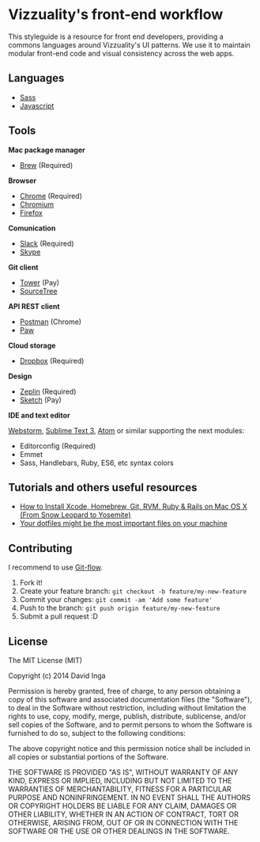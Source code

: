 # Vizzuality's front-end workflow

This styleguide is a resource for front end developers, providing a commons languages around Vizzuality's UI patterns. We use it to maintain modular front-end code and visual consistency across the web apps.

## Languages

* [Sass](styles/)
* [Javascript](javascript/)

## Tools

**Mac package manager**

* [Brew](http://brew.sh/) (Required)

**Browser**

* [Chrome](https://www.google.com/chrome/) (Required)
* [Chromium](https://download-chromium.appspot.com/)
* [Firefox](https://www.mozilla.org/en-US/firefox/new/)

**Comunication**

* [Slack](https://slack.com/) (Required)
* [Skype](http://www.skype.com/en/)

**Git client**

* [Tower](http://www.git-tower.com/) (Pay)
* [SourceTree](https://www.sourcetreeapp.com/)

**API REST client**

* [Postman](https://www.getpostman.com/) (Chrome)
* [Paw](https://luckymarmot.com/paw)

**Cloud storage**

* [Dropbox](https://www.dropbox.com/en/) (Required)

**Design**

* [Zeplin](https://zeplin.io/) (Required)
* [Sketch](http://bohemiancoding.com/sketch/) (Pay)

**IDE and text editor**

[Webstorm](https://www.jetbrains.com/webstorm/), [Sublime Text 3](http://www.sublimetext.com/3), [Atom](https://atom.io/) or similar supporting the next modules:

* Editorconfig (Required)
* Emmet
* Sass, Handlebars, Ruby, ES6, etc syntax colors

## Tutorials and others useful resources

* [How to Install Xcode, Homebrew, Git, RVM, Ruby & Rails on Mac OS X (From Snow Leopard to Yosemite)](http://www.moncefbelyamani.com/how-to-install-xcode-homebrew-git-rvm-ruby-on-mac/)
* [Your dotfiles might be the most important files on your machine](https://dotfiles.github.io/)

## Contributing

I recommend to use [Git-flow](https://github.com/nvie/gitflow).

1. Fork it!
2. Create your feature branch: `git checkout -b feature/my-new-feature`
3. Commit your changes: `git commit -am 'Add some feature'`
4. Push to the branch: `git push origin feature/my-new-feature`
5. Submit a pull request :D

## License

The MIT License (MIT)

Copyright (c) 2014 David Inga

Permission is hereby granted, free of charge, to any person obtaining a copy
of this software and associated documentation files (the "Software"), to deal
in the Software without restriction, including without limitation the rights
to use, copy, modify, merge, publish, distribute, sublicense, and/or sell
copies of the Software, and to permit persons to whom the Software is
furnished to do so, subject to the following conditions:

The above copyright notice and this permission notice shall be included in all
copies or substantial portions of the Software.

THE SOFTWARE IS PROVIDED "AS IS", WITHOUT WARRANTY OF ANY KIND, EXPRESS OR
IMPLIED, INCLUDING BUT NOT LIMITED TO THE WARRANTIES OF MERCHANTABILITY,
FITNESS FOR A PARTICULAR PURPOSE AND NONINFRINGEMENT. IN NO EVENT SHALL THE
AUTHORS OR COPYRIGHT HOLDERS BE LIABLE FOR ANY CLAIM, DAMAGES OR OTHER
LIABILITY, WHETHER IN AN ACTION OF CONTRACT, TORT OR OTHERWISE, ARISING FROM,
OUT OF OR IN CONNECTION WITH THE SOFTWARE OR THE USE OR OTHER DEALINGS IN THE
SOFTWARE.
